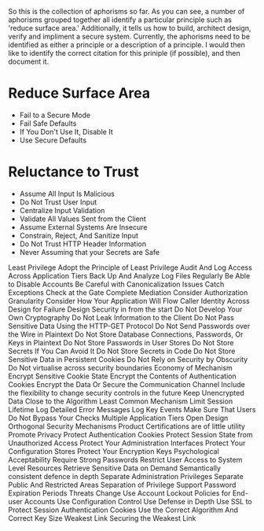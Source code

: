So this is the collection of aphorisms so far. As you can see, a number of aphorisms grouped together all identify a particular principle such as 'reduce surface area.' Additionally, it tells us how to build, architect design, verify and impliment a secure system. Currently, the aphorisms need to be identified as either a principle or a description of a principle. I would then like to identify the correct citation for this priniple (if possible), and then document it. 


# Reduce Surface Area
  - Fail to a Secure Mode
  - Fail Safe Defaults
  - If You Don't Use It, Disable It
  - Use Secure Defaults

# Reluctance to Trust 
  - Assume All Input Is Malicious
  - Do Not Trust User Input
  - Centralize Input Validation
  - Validate All Values Sent from the Client
  - Assume External Systems Are Insecure
  - Constrain, Reject, And Sanitize Input
  - Do Not Trust HTTP Header Information
  - Never Assuming that your Secrets are Safe 

Least Privilege 
Adopt the Principle of Least Privilege
Audit And Log Access Across Application Tiers
Back Up And Analyze Log Files Regularly
Be Able to Disable Accounts
Be Careful with Canonicalization Issues
Catch Exceptions
Check at the Gate
Complete Mediation 
Consider Authorization Granularity
Consider How Your Application Will Flow Caller Identity Across 
Design for Failure 
Design Security in from the start 
Do Not Develop Your Own Cryptography
Do Not Leak Information to the Client
Do Not Pass Sensitive Data Using the HTTP-GET Protocol
Do Not Send Passwords over the Wire in Plaintext
Do Not Store Database Connections, Passwords, Or Keys in Plaintext
Do Not Store Passwords in User Stores
Do Not Store Secrets If You Can Avoid It
Do Not Store Secrets in Code
Do Not Store Sensitive Data in Persistent Cookies
Do Not Rely on Security by Obscurity
Do Not virtualise across security boundaries 
Economy of Mechanism 
Encrypt Sensitive Cookie State
Encrypt the Contents of Authentication Cookies
Encrypt the Data Or Secure the Communication Channel
Include the flexibility to change security controls in the future 
Keep Unencrypted Data Close to the Algorithm
Least Common Mechanism 
Limit Session Lifetime
Log Detailed Error Messages
Log Key Events
Make Sure That Users Do Not Bypass Your Checks
Multiple Application Tiers
Open Design 
Orthogonal Security Mechanisms 
Product Certifications are of little utility 
Promote Privacy 
Protect Authentication Cookies
Protect Session State from Unauthorized Access
Protect Your Administration Interfaces
Protect Your Configuration Stores
Protect Your Encryption Keys
Psychological Acceptability 
Require Strong Passwords
Restrict User Access to System Level Resources
Retrieve Sensitive Data on Demand
Semantically consistent defence in depth 
Separate Administration Privileges
Separate Public And Restricted Areas
Separation of Privilege 
Support Password Expiration Periods
Threats Change 
Use Account Lockout Policies for End-user Accounts
Use Configuration Control 
Use Defense in Depth
Use SSL to Protect Session Authentication Cookies
Use the Correct Algorithm And Correct Key Size
Weakest Link
Securing the Weakest Link
